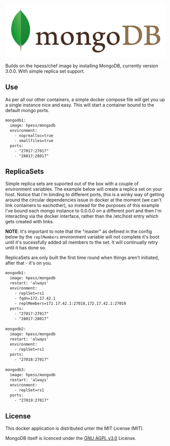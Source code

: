![MongoDB](/mongodb.jpeg?raw=true "MongoDB")

Builds on the hpess/chef image by installing MongoDB, currently version 3.0.0.  With simple replica set support.

## Use
As per all our other containers, a simple docker compose file will get you up a single instance nice and easy.  This will start a container bound to the default mongo ports.
```
mongodb1:
  image: hpess/mongodb
  environment:
    - noprealloc=true
    - smallfiles=true
  ports:
    - "27017:27017"
    - "28017:28017"
```

## ReplicaSets
Simple replica sets are suported out of the box with a couple of environment variables.  The example below will create a replica set on your host.  Notice that i'm binding to different ports, this is a winky way of getting around the circular dependencies issue in docker at the moment (we can't link containers to eachother), so instead for the purposes of this example I've bound each mongo instance to 0.0.0.0 on a different port and then I'm interacting via the docker interface, rather than the /etc/host entry which gets created with links.

__NOTE__: It's important to note that the "master" as defined in the config below by the `replMembers` environment variable will not complete it's boot until it's sucessfully added all members to the set.  It will continually retry until it has done so.

ReplicaSets are only built the first time round when things aren't initiated, after that - it's on you.
```
mongodb1:
  image: hpess/mongodb
  restart: 'always'
  environment:
    - replSet=rs1
    - fqdn=172.17.42.1
    - replMembers=172.17.42.1:27018,172.17.42.1:27019
  ports:
    - "27017:27017"
    - "28017:28017"

mongodb2:
  image: hpess/mongodb
  restart: 'always'
  environment:  
    - replSet=rs1
  ports:
    - "27018:27017"

mongodb3:
  image: hpess/mongodb
  restart: 'always'
  environment:
    - replSet=rs1
  ports:
    - "27019:27017"
```

## License
This docker application is distributed unter the MIT License (MIT).

MongoDB itself is licenced under the [GNU AGPL v3.0](http://www.gnu.org/licenses/agpl-3.0.html) License.
